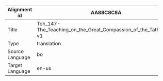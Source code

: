 |Alignment id | AA88C8C8A
| --- | --- 
|Title | Toh_147-The_Teaching_on_the_Great_Compassion_of_the_Tathagata-v1 
|Type | translation
|Source Language | bo
|Target Language | en-us